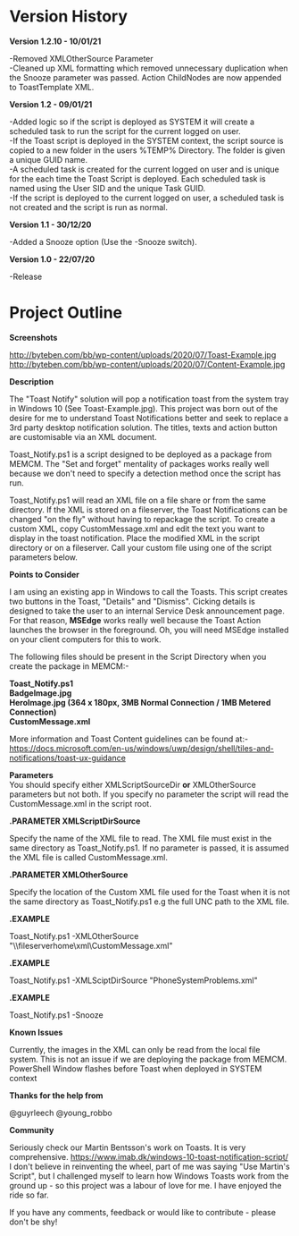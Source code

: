 # Version History  

**Version 1.2.10 - 10/01/21**    

-Removed XMLOtherSource Parameter  
-Cleaned up XML formatting which removed unnecessary duplication when the Snooze parameter was passed. Action ChildNodes are now appended to ToastTemplate XML.

**Version 1.2 - 09/01/21**  

-Added logic so if the script is deployed as SYSTEM it will create a scheduled task to run the script for the current logged on user.  
-If the Toast script is deployed in the SYSTEM context, the script source is copied to a new folder in the users %TEMP% Directory. The folder is given a unique GUID name.  
-A scheduled task is created for the current logged on user and is unique for the each time the Toast Script is deployed. Each scheduled task is named using the User SID and the unique Task GUID.  
-If the script is deployed to the current logged on user, a scheduled task is not created and the script is run as normal.  

**Version 1.1 - 30/12/20**  

-Added a Snooze option (Use the -Snooze switch).  

**Version 1.0 - 22/07/20**  

-Release
    
# Project Outline

**Screenshots**  
  
 http://byteben.com/bb/wp-content/uploads/2020/07/Toast-Example.jpg  
 http://byteben.com/bb/wp-content/uploads/2020/07/Content-Example.jpg  
   
**Description**  
  
The "Toast Notify" solution will pop a notification toast from the system tray in Windows 10 (See Toast-Example.jpg). This project was born out of the desire for me to understand Toast Notifications better and seek to replace a 3rd party desktop notification solution. The titles, texts and action button are customisable via an XML document.  
  
Toast_Notify.ps1 is a script designed to be deployed as a package from MEMCM. The "Set and forget" mentality of packages works really well because we don't need to specify a detection method once the script has run.  
  
Toast_Notify.ps1 will read an XML file on a file share or from the same directory. If the XML is stored on a fileserver, the Toast Notifications can be changed "on the fly" without having to repackage the script. 
To create a custom XML, copy CustomMessage.xml and edit the text you want to display in the toast notification. Place the modified XML in the script directory or on a fileserver. Call your custom file using one of the script parameters below.  
  
**Points to Consider**  
  
I am using an existing app in Windows to call the Toasts. This script creates two buttons in the Toast, "Details" and "Dismiss". Cicking details is designed to take the user to an internal Service Desk announcement page. For that reason, **MSEdge** works really well because the Toast Action launches the browser in the foreground. Oh, you will need MSEdge installed on your client computers for this to work.  

The following files should be present in the Script Directory when you create the package in MEMCM:-   
  
**Toast_Notify.ps1  
BadgeImage.jpg  
HeroImage.jpg (364 x 180px, 3MB Normal Connection / 1MB Metered Connection)  
CustomMessage.xml**  
  
More information and Toast Content guidelines can be found at:-    
https://docs.microsoft.com/en-us/windows/uwp/design/shell/tiles-and-notifications/toast-ux-guidance  
  
**Parameters**  
You should specify either XMLScriptSourceDir **or** XMLOtherSource parameters but not both. If you specify no parameter the script will read the CustomMessage.xml in the script root.  
  
**.PARAMETER XMLScriptDirSource**    
  
Specify the name of the XML file to read. The XML file must exist in the same directory as Toast_Notify.ps1. If no parameter is passed, it is assumed the XML file is called CustomMessage.xml.
  
**.PARAMETER XMLOtherSource** 
  
Specify the location of the Custom XML file used for the Toast when it is not the same directory as Toast_Notify.ps1 e.g the full UNC path to the XML file.
  
**.EXAMPLE**  
  
Toast_Notify.ps1 -XMLOtherSource "\\\\fileserverhome\xml\CustomMessage.xml"
  
**.EXAMPLE**  
  
Toast_Notify.ps1 -XMLSciptDirSource "PhoneSystemProblems.xml"
  
**.EXAMPLE**  
  
Toast_Notify.ps1 -Snooze
  
**Known Issues** 
  
Currently, the images in the XML can only be read from the local file system. This is not an issue if we are deploying the package from MEMCM.
PowerShell Window flashes before Toast when deployed in SYSTEM context
  
**Thanks for the help from**  
  
  @guyrleech
  @young_robbo
  
**Community**  
  
  Seriously check our Martin Bentsson's work on Toasts. It is very comprehensive.  https://www.imab.dk/windows-10-toast-notification-script/
  I don't believe in reinventing the wheel, part of me was saying "Use Martin's Script", but I challenged myself to learn how Windows Toasts work from the ground up - so this   project was a labour of love for me. I have enjoyed the ride so far.  
  
  If you have any comments, feedback or would like to contribute - please don't be shy!
  

